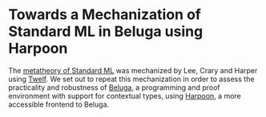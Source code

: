 # Towards a Mechanization of Standard ML in Beluga using Harpoon

The [metatheory of Standard ML](https://github.com/SMLFamily/The-Mechanization-of-Standard-ML) was mechanized by Lee, Crary and Harper using [Twelf](http://twelf.org/).
We set out to repeat this mechanization in order to assess the practicality and robustness of [Beluga](http://complogic.cs.mcgill.ca/beluga/), a programming and proof environment with support for contextual types, using [Harpoon](https://beluga-lang.readthedocs.io/en/latest/harpoon), a more accessible frontend to Beluga.
